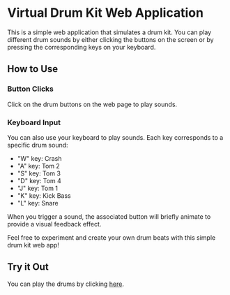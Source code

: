 # Virtual Drum Kit Web Application

This is a simple web application that simulates a drum kit. You can play different drum sounds by either clicking the buttons on the screen or by pressing the corresponding keys on your keyboard.

## How to Use

### Button Clicks

Click on the drum buttons on the web page to play sounds.

### Keyboard Input

You can also use your keyboard to play sounds. Each key corresponds to a specific drum sound:

- "W" key: Crash
- "A" key: Tom 2
- "S" key: Tom 3
- "D" key: Tom 4
- "J" key: Tom 1
- "K" key: Kick Bass
- "L" key: Snare

When you trigger a sound, the associated button will briefly animate to provide a visual feedback effect.

Feel free to experiment and create your own drum beats with this simple drum kit web app!

## Try it Out

You can play the drums by clicking [here](https://adityasingh151.github.io/Drum-Kit/).
